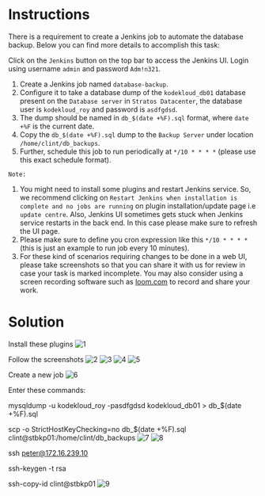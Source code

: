 # Instructions

There is a requirement to create a Jenkins job to automate the database backup. Below you can find more details to accomplish this task:

Click on the `Jenkins` button on the top bar to access the Jenkins UI. Login using username `admin` and password `Adm!n321`.

1. Create a Jenkins job named `database-backup`.
2. Configure it to take a database dump of the `kodekloud_db01` database present on the `Database server` in `Stratos Datacenter`, the database user is `kodekloud_roy` and password is `asdfgdsd`.
3. The dump should be named in `db_$(date +%F).sql` format, where `date +%F` is the current date.
4. Copy the `db_$(date +%F).sql` dump to the `Backup Server` under location `/home/clint/db_backups`.
5. Further, schedule this job to run periodically at `*/10 * * * *` (please use this exact schedule format).

`Note:`

1. You might need to install some plugins and restart Jenkins service. So, we recommend clicking on `Restart Jenkins when installation is complete and no jobs are running` on plugin installation/update page i.e `update centre`. Also, Jenkins UI sometimes gets stuck when Jenkins service restarts in the back end. In this case please make sure to refresh the UI page.
2. Please make sure to define you cron expression like this `*/10 * * * *` (this is just an example to run job every 10 minutes).
3. For these kind of scenarios requiring changes to be done in a web UI, please take screenshots so that you can share it with us for review in case your task is marked incomplete. You may also consider using a screen recording software such as [loom.com](http://loom.com/) to record and share your work.

 # Solution

Install these plugins
![1](https://github.com/user-attachments/assets/cb24c700-a035-4b07-9486-bf0444b78307)

Follow the screenshots
![2](https://github.com/user-attachments/assets/7f850d5a-6da0-4fb7-aeba-d06f8c806567)
![3](https://github.com/user-attachments/assets/1b4ccbd9-1250-47d7-bf83-d4d1306c8f5f)
![4](https://github.com/user-attachments/assets/1ad0ef26-bc34-4e1f-8f96-bd6cb4167113)
![5](https://github.com/user-attachments/assets/8256097e-9721-4da5-80ed-c42871442e51)

Create a new job
![6](https://github.com/user-attachments/assets/b15d2075-3126-4e23-a253-0b2e5119d16c)

Enter these commands: 

mysqldump -u kodekloud_roy -pasdfgdsd kodekloud_db01 > db_$(date +%F).sql

scp -o StrictHostKeyChecking=no db_$(date +%F).sql clint@stbkp01:/home/clint/db_backups
![7](https://github.com/user-attachments/assets/00d6ed07-db51-4348-8e40-0ea2c1653efe)
![8](https://github.com/user-attachments/assets/103f344f-f206-4777-b721-6dbd28bc7420)

ssh peter@172.16.239.10

ssh-keygen -t rsa

ssh-copy-id clint@stbkp01
![9](https://github.com/user-attachments/assets/976962ea-0404-4d5c-9128-c110df9205cd)
